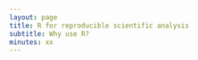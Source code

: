 ```yaml
---
layout: page
title: R for reproducible scientific analysis
subtitle: Why use R?
minutes: xx
---
```


















